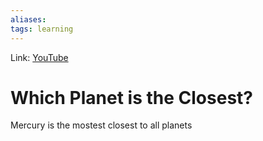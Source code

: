 ```yaml
---
aliases:
tags: learning
---
```

Link: [YouTube](https://www.youtube.com/watch?v=SumDHcnCRuU)

# Which Planet is the Closest?

Mercury is the mostest closest to all planets